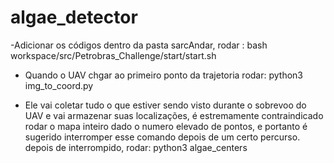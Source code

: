 # algae_detector
-Adicionar os códigos dentro da pasta sarcAndar, rodar :
bash workspace/src/Petrobras_Challenge/start/start.sh 

- Quando o UAV chgar ao primeiro ponto da trajetoria rodar:
python3 img_to_coord.py

- Ele vai coletar tudo o que estiver sendo visto durante o sobrevoo do UAV e vai armazenar suas localizações, é estremamente contraindicado rodar o mapa inteiro dado o numero elevado de pontos, e portanto é sugerido interromper esse comando depois de um certo percurso. depois de interrompido, rodar:
python3 algae_centers
